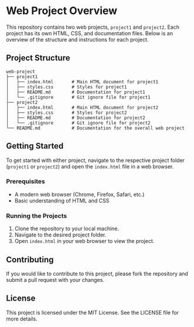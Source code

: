 # Web Project Overview

This repository contains two web projects, `project1` and `project2`. Each project has its own HTML, CSS, and documentation files. Below is an overview of the structure and instructions for each project.

## Project Structure

```
web-project
├── project1
│   ├── index.html       # Main HTML document for project1
│   ├── styles.css       # Styles for project1
│   ├── README.md        # Documentation for project1
│   └── .gitignore       # Git ignore file for project1
├── project2
│   ├── index.html       # Main HTML document for project2
│   ├── styles.css       # Styles for project2
│   ├── README.md        # Documentation for project2
│   └── .gitignore       # Git ignore file for project2
└── README.md            # Documentation for the overall web project
```

## Getting Started

To get started with either project, navigate to the respective project folder (`project1` or `project2`) and open the `index.html` file in a web browser.

### Prerequisites

- A modern web browser (Chrome, Firefox, Safari, etc.)
- Basic understanding of HTML and CSS

### Running the Projects

1. Clone the repository to your local machine.
2. Navigate to the desired project folder.
3. Open `index.html` in your web browser to view the project.

## Contributing

If you would like to contribute to this project, please fork the repository and submit a pull request with your changes.

## License

This project is licensed under the MIT License. See the LICENSE file for more details.